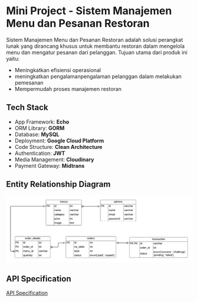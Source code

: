 # Mini Project - Sistem Manajemen Menu dan Pesanan Restoran
Sistem Manajemen Menu dan Pesanan Restoran adalah solusi perangkat lunak yang dirancang khusus untuk membantu restoran dalam mengelola menu dan mengatur pesanan dari pelanggan. Tujuan utama dari produk ini yaitu:
* Meningkatkan efisiensi operasional
* meningkatkan pengalamanpengalaman pelanggan dalam melakukan pemesanan
* Mempermudah proses manajemen restoran

## Tech Stack
* App Framework: **Echo**
* ORM Library: **GORM**
* Database: **MySQL**
* Deployment: **Google Cloud Platform**
* Code Structure: **Clean Architecture**
* Authentication: **JWT**
* Media Management: **Cloudinary**
* Payment Gateway: **Midtrans**

## Entity Relationship Diagram
<p align="center">
  <img src="assets/ERD_restoran.png" alt="ERD Restoran">
</p>

## API Specification
[API Specification](https://www.postman.com/lively-equinox-899238/workspace/sistem-manajemen-menu-dan-pesanan-restoran/documentation/29059809-9893ab1e-4853-4912-b420-b9dac1123834)
